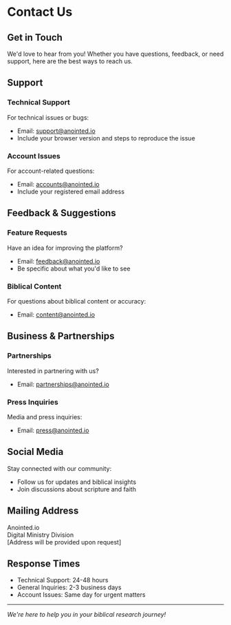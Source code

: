 # Contact Us

## Get in Touch

We'd love to hear from you! Whether you have questions, feedback, or need support, here are the best ways to reach us.

## Support

### Technical Support
For technical issues or bugs:
- Email: support@anointed.io
- Include your browser version and steps to reproduce the issue

### Account Issues
For account-related questions:
- Email: accounts@anointed.io
- Include your registered email address

## Feedback & Suggestions

### Feature Requests
Have an idea for improving the platform?
- Email: feedback@anointed.io
- Be specific about what you'd like to see

### Biblical Content
For questions about biblical content or accuracy:
- Email: content@anointed.io

## Business & Partnerships

### Partnerships
Interested in partnering with us?
- Email: partnerships@anointed.io

### Press Inquiries
Media and press inquiries:
- Email: press@anointed.io

## Social Media

Stay connected with our community:
- Follow us for updates and biblical insights
- Join discussions about scripture and faith

## Mailing Address

Anointed.io  
Digital Ministry Division  
[Address will be provided upon request]

## Response Times

- Technical Support: 24-48 hours
- General Inquiries: 2-3 business days
- Account Issues: Same day for urgent matters

---

*We're here to help you in your biblical research journey!*